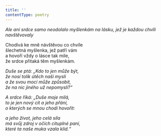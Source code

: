 ```yaml
---
title: ''
contentType: poetry
---
```


<section>

_Ale ani srdce samo neodolalo myšlenkám na lásku, jež je každou chvíli navštěvovaly_

</section>

<section>

Chodívá ke mně návštěvou co chvíle  
šlechetná myšlenka, jež patří vám  
a hovoří vždy o lásce tak mile,  
že srdce přitaká těm myšlenkám.

_Duše se ptá: „Kdo to jen může být,  
že nosí tolik útěch naší mysli  
a že svou mocí může způsobit,  
že na nic jiného už nepomyslí?“_

</section>

<section>

_A srdce říká: „Duše moje milá,  
to je jen nový cit a jeho přání,  
o kterých se mnou chodí hovořit:_

</section>

<section>

_a jeho život, jeho celá síla  
má svůj zdroj v očích cituplné paní,  
které ta naše muka vzala klid.“_

</section>
